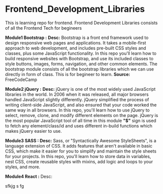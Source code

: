 # Frontend_Development_Libraries
This is learning repo for frontend. Frontend Development Libraries consists of all the Frontend Tech for begineers

**Module1 Bootstrap :**
**Desc:**
Bootstrap is a front end framework used to design responsive web pages and applications. It takes a mobile-first approach to web development, and includes pre-built CSS styles and classes, plus some JavaScript functionality.
In this repo you'll learn how to build responsive websites with Bootstrap, and use its included classes to style buttons, images, forms, navigation, and other common elements.
The bootstrap module consists of all the bootstrap libraries which we can use directly in form of class. This is for begineer to learn.
**Source:** FreeCodeCamp

**Module2 jQuery :**
**Desc:**
jQuery is one of the most widely used JavaScript libraries in the world.
In 2006 when it was released, all major browsers handled JavaScript slightly differently. jQuery simplified the process of writing client-side JavaScript, and also ensured that your code worked the same way in all browsers.
In this repo, you'll learn how to use jQuery to select, remove, clone, and modify different elements on the page.
jQuery is the most popular JavaScript tool of all time in this module **"$"** sign is used to fetch any element/class/id and uses different in-build functions which makes jQuery easier to use.

**Module3 SASS : 
Desc:**
Sass, or "Syntactically Awesome StyleSheets", is a language extension of CSS. It adds features that aren't available in basic CSS, which make it easier for you to simplify and maintain the style sheets for your projects.
In this repo, you'll learn how to store data in variables, nest CSS, create reusable styles with mixins, add logic and loops to your styles, and more.

**Module4 React :**
Desc:

sfkjg 
s
fg
